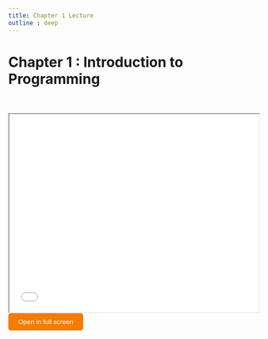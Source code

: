 ```yaml
---
title: Chapter 1 Lecture
outline : deep
---
```


# Chapter 1 : Introduction to Programming


<br>
<br>



<iframe src="/lectures/chapter-01.pdf" width="100%" height="400" allowfullscreen></iframe>
<br>

<a href="/Python-Programming/lectures/chapter-01.pdf" target="_blank" rel="noopener">
  <button 
    style="background-color: #f57c00; color: white; padding: 10px 20px; border: none; border-radius: 5px; cursor: pointer;"
    onmouseover="this.style.backgroundColor='#e65100'"
    onmouseout="this.style.backgroundColor='#f57c00'">
    Open in full screen
  </button>
</a>
